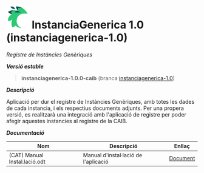 # ![Logo](./instanciagenerica-back/src/main/webapp/img/app-logo.png) InstanciaGenerica 1.0 (instanciagenerica-1.0)
 *Registre de Instàncies Genèriques*

***Versió estable***

> __instanciagenerica-1.0.0-caib__ (branca [instanciagenerica-1.0](../../tree/instanciagenerica-1.0))

***Descripció***

Aplicació per dur el registre de Instàncies Genèriques, amb totes les dades de cada instancia, i els respectius documents adjunts. Per una propera versió, es realitzarà una integració amb l'aplicació de registre per poder afegir aquestes instancies al registre de la CAIB.

***Documentació***

Nom | Descripció | Enllaç
------------ | ------------- | -------------
(CAT) Manual Instal.lació.odt | Manual d'instal·lació de l'aplicació | [Document](./doc/(CAT)%20Manual%20Instal.laci%C3%B3.odt)


